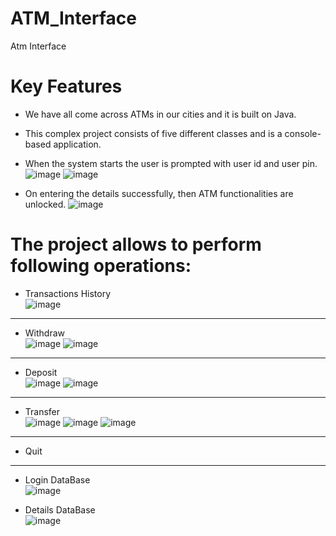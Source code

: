 # ATM_Interface
Atm Interface

# Key Features
* We have all come across ATMs in our cities and it is built on Java.
* This complex project consists of five different classes and is a console-based application.
* When the system starts the user is prompted with user id and user pin.<br/>
  ![image](https://github.com/Pvamsi02/ATM_Interface/assets/112920388/a9f9ad0a-8025-401a-bffa-9407a2b7dc77) ![image](https://github.com/Pvamsi02/ATM_Interface/assets/112920388/5c2f0438-7ad7-43b7-9cdb-bcec73466335)

* On entering the details successfully, then ATM functionalities are unlocked.
  ![image](https://github.com/Pvamsi02/ATM_Interface/assets/112920388/ed8200d8-a203-4fab-a85d-5de054fd9be9)
# The project allows to perform following operations:
- Transactions History<br/>
 ![image](https://github.com/Pvamsi02/ATM_Interface/assets/112920388/125ed2d9-67f2-47ac-9657-8920c3409466)
<hr/>

- Withdraw<br/>
  ![image](https://github.com/Pvamsi02/ATM_Interface/assets/112920388/f256e738-e9f3-44d1-b1f5-fbf89c6a6ef2)
  ![image](https://github.com/Pvamsi02/ATM_Interface/assets/112920388/93379354-c6ea-46ec-89c9-2b2f8a7a595d)

<hr/>
  
- Deposit<br/>
  ![image](https://github.com/Pvamsi02/ATM_Interface/assets/112920388/9b7c4a2c-7587-4df5-9a89-813dfb124924)
![image](https://github.com/Pvamsi02/ATM_Interface/assets/112920388/20351b36-3ebf-42c8-9d72-d5ed56370ca7)
  
<hr/>
  
- Transfer<br/>
  ![image](https://github.com/Pvamsi02/ATM_Interface/assets/112920388/f06e62de-e3a6-4e4b-ac32-1bac28fd0aa6)
![image](https://github.com/Pvamsi02/ATM_Interface/assets/112920388/47f7d21f-5328-48e7-873c-61b333b45ca4)
![image](https://github.com/Pvamsi02/ATM_Interface/assets/112920388/9060a66e-1f77-4e52-b3c9-bf6f21c284f4)

<hr/>

- Quit

 <hr/>

 - Login DataBase <br/>
![image](https://github.com/Pvamsi02/OIBSIP-JavaDevelopment/assets/112920388/4364fdf1-17b3-41c1-862a-bf550171a320)

- Details DataBase<br/>
  ![image](https://github.com/Pvamsi02/OIBSIP-JavaDevelopment/assets/112920388/d46b2394-0e15-4702-bd97-4badf42a1907)


